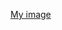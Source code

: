 [My image](https://github.com/ducthuan19620/ELT3097-1-2020/blob/master/02/gif-giao-di%E1%BB%87n.gif)
